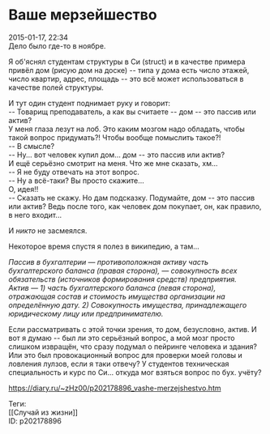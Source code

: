 Ваше мерзейшество
==================

   
 2015-01-17, 22:34   
  Дело было где-то в ноябре.   
   
 Я об'яснял студентам структуры в Си (struct) и в качестве примера привёл дом (рисую дом на доске) -- типа у дома есть число этажей, число квартир, адрес, площадь -- это всё может использоваться в качестве полей структуры.   
   
 И тут один студент поднимает руку и говорит:   
 -- Товарищ преподаватель, а как вы считаете -- дом -- это пассив или актив?   
 У меня глаза лезут на лоб. Это каким мозгом надо обладать, чтобы такой вопрос придумать?! Чтобы вообще помыслить такое?!   
 -- В смысле?   
 -- Ну... вот человек купил дом... дом -- это пассив или актив?   
 И ещё серьёзно смотрит на меня. Что же мне сказать, хм...   
 -- Я не буду отвечать на этот вопрос.   
 -- Ну а всё-таки? Вы просто скажите...   
 О, идея!!   
 -- Сказать не скажу. Но дам подсказку. Подумайте, дом -- это пассив или актив? Ведь после того, как человек дом покупает, он, как правило, в него входит...   
   
 И  *никто*  не засмеялся.   
   
 Некоторое время спустя я полез в википедию, а там...   
   
  *Пассив в бухгалтерии — противоположная активу часть бухгалтерского баланса (правая сторона), — совокупность всех обязательств (источников формирования средств) предприятия.   
 Актив — 1) часть бухгалтерского баланса (левая сторона), отражающая состав и стоимость имущества организации на определённую дату. 2) Совокупность имущества, принадлежащего юридическому лицу или предпринимателю.*    
   
 Если рассматривать с этой точки зрения, то дом, безусловно, актив. И вот я думаю -- был ли это серьёзный вопрос, а мой мозг просто слишком извращён, что сразу подумал о пейринге человека и здания? Или это был провокационный вопрос для проверки моей головы и ловления лулзов, если я таки отвечу? У студентов техническая специальность и курс по Си... откуда мог взяться вопрос по бух. учёту?   
    
 <https://diary.ru/~zHz00/p202178896_vashe-merzejshestvo.htm>   
   
 Теги:   
 [[Случай из жизни]]   
 ID: p202178896